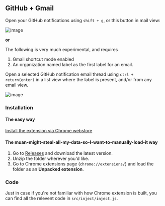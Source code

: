 ## GitHub + Gmail

Open your GitHub notifications using `shift + g`, or this button in mail view:

![image](https://f.cloud.github.com/assets/1153134/1699447/ba674c36-5f9e-11e3-8831-27d635bea9f4.png)

**or** 

The following is very much experimental, and requires 

1. Gmail shortcut mode enabled 
2. An organization named label as the first label for an email.

Open a selected GitHub notification email thread using `ctrl + return(enter)` in a list view where the label is present, and/or from any email view.

![image](https://f.cloud.github.com/assets/1153134/1608782/cf8e3000-5514-11e3-9d48-0d7307065c2e.png)

### Installation

#### The easy way

[Install the extension via Chrome webstore](https://chrome.google.com/webstore/detail/github-notification-helpe/gmhijkhbpihfmkmhmcfebmlkaekgmaje)

#### The muan-might-steal-all-my-data-so-I-want-to-manually-load-it way

1. Go to [Releases](https://github.com/muan/github-gmail/releases) and download the latest version.
2. Unzip the folder wherever you'd like.
3. Go to Chrome extensions page (`chrome://extensions/`) and load the folder as an **Unpacked extension**.

### Code

Just in case if you're not familiar with how Chrome extension is built, you can find all the relevent code in `src/inject/inject.js`.
